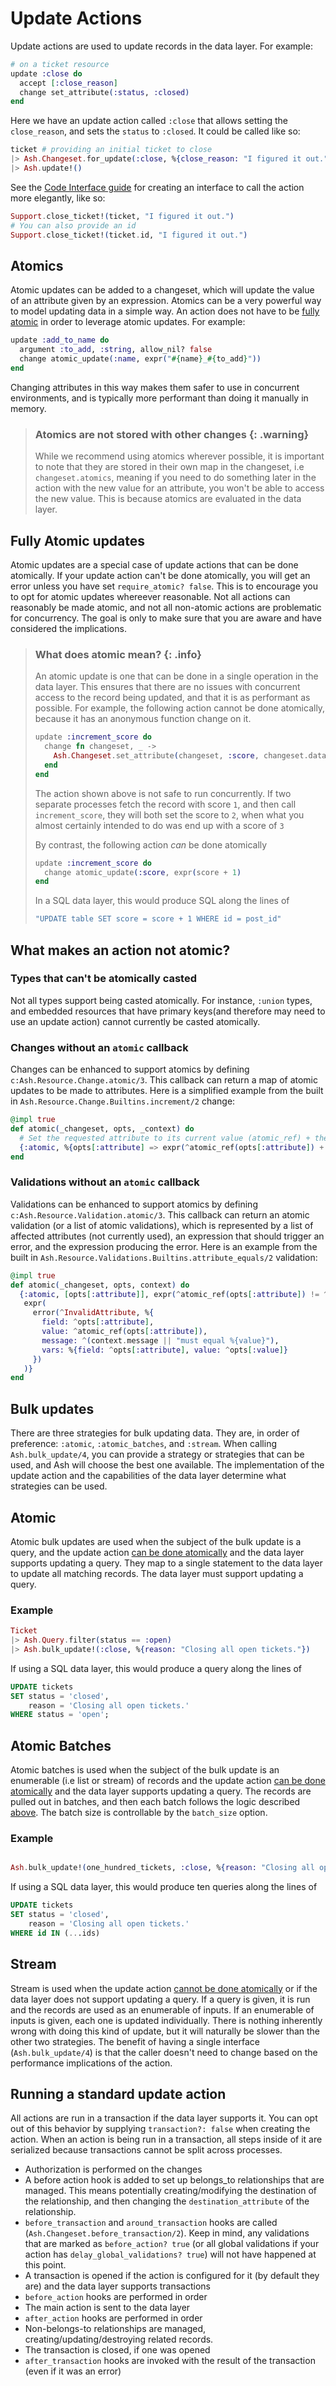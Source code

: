 # Update Actions

Update actions are used to update records in the data layer. For example:

```elixir
# on a ticket resource
update :close do
  accept [:close_reason]
  change set_attribute(:status, :closed)
end
```

Here we have an update action called `:close` that allows setting the `close_reason`, and sets the `status` to `:closed`. It could be called like so:

```elixir
ticket # providing an initial ticket to close
|> Ash.Changeset.for_update(:close, %{close_reason: "I figured it out."})
|> Ash.update!()
```

See the [Code Interface guide](documentation/topics/resources/code-interfaces.md) for creating an interface to call the action more elegantly, like so:

```elixir
Support.close_ticket!(ticket, "I figured it out.")
# You can also provide an id
Support.close_ticket!(ticket.id, "I figured it out.")
```

## Atomics

Atomic updates can be added to a changeset, which will update the value of an attribute given by an expression. Atomics can be a very powerful way to model updating data in a simple way. An action does not have to be [fully atomic](#fully-atomic-updates) in order to leverage atomic updates. For example:

```elixir
update :add_to_name do
  argument :to_add, :string, allow_nil? false
  change atomic_update(:name, expr("#{name}_#{to_add}"))
end
```

Changing attributes in this way makes them safer to use in concurrent environments, and is typically more performant than doing it manually in memory.

> ### Atomics are not stored with other changes {: .warning}
>
> While we recommend using atomics wherever possible, it is important to note that they are stored in their own map in the changeset, i.e `changeset.atomics`, meaning if you need to do something later in the action with the new value for an attribute, you won't be able to access the new value. This is because atomics are evaluated in the data layer.

## Fully Atomic updates

Atomic updates are a special case of update actions that can be done atomically. If your update action can't be done atomically, you will get an error unless you have set `require_atomic? false`. This is to encourage you to opt for atomic updates whereever reasonable. Not all actions can reasonably be made atomic, and not all non-atomic actions are problematic for concurrency. The goal is only to make sure that you are aware and have considered the implications.

> ### What does atomic mean? {: .info}
>
> An atomic update is one that can be done in a single operation in the data layer. This ensures that there are no issues with concurrent access to the record being updated, and that it is as performant as possible.
> For example, the following action cannot be done atomically, because it has
> an anonymous function change on it.
>
> ```elixir
> update :increment_score do
>   change fn changeset, _ ->
>     Ash.Changeset.set_attribute(changeset, :score, changeset.data.score + 1)
>   end
> end
> ```
>
> The action shown above is not safe to run concurrently. If two separate processes fetch the record with score `1`, and then call `increment_score`, they will both set the score to `2`, when what you almost certainly intended to do was end up with a score of `3`
>
> By contrast, the following action _can_ be done atomically
>
> ```elixir
> update :increment_score do
>   change atomic_update(:score, expr(score + 1)
> end
> ```
>
> In a SQL data layer, this would produce SQL along the lines of
>
> ```elixir
> "UPDATE table SET score = score + 1 WHERE id = post_id"
> ```

## What makes an action not atomic?

### Types that can't be atomically casted

Not all types support being casted atomically. For instance, `:union` types, and embedded resources that have primary keys(and therefore may need to use an update action) cannot currently be casted atomically.

### Changes without an `atomic` callback

Changes can be enhanced to support atomics by defining `c:Ash.Resource.Change.atomic/3`. This callback can return a map of atomic updates to be made to attributes. Here is a simplified example from the built in `Ash.Resource.Change.Builtins.increment/2` change:

```elixir
@impl true
def atomic(_changeset, opts, _context) do
  # Set the requested attribute to its current value (atomic_ref) + the amount
  {:atomic, %{opts[:attribute] => expr(^atomic_ref(opts[:attribute]) + ^opts[:amount])}}
end
```

### Validations without an `atomic` callback

Validations can be enhanced to support atomics by defining `c:Ash.Resource.Validation.atomic/3`. This callback can return an atomic validation (or a list of atomic validations), which is represented by a list of affected attributes (not currently used), an expression that should trigger an error, and the expression producing the error. Here is an example from the built in `Ash.Resource.Validations.Builtins.attribute_equals/2` validation:

```elixir
@impl true
def atomic(_changeset, opts, context) do
  {:atomic, [opts[:attribute]], expr(^atomic_ref(opts[:attribute]) != ^opts[:value]),
   expr(
     error(^InvalidAttribute, %{
       field: ^opts[:attribute],
       value: ^atomic_ref(opts[:attribute]),
       message: ^(context.message || "must equal %{value}"),
       vars: %{field: ^opts[:attribute], value: ^opts[:value]}
     })
   )}
end
```

## Bulk updates

There are three strategies for bulk updating data. They are, in order of preference: `:atomic`, `:atomic_batches`, and `:stream`. When calling `Ash.bulk_update/4`, you can provide a strategy or strategies that can be used, and Ash will choose the best one available. The implementation of the update action and the capabilities of the data layer determine what strategies can be used.

## Atomic

Atomic bulk updates are used when the subject of the bulk update is a query, and the update action [can be done atomically](#fully-atomic-updates) and the data layer supports updating a query. They map to a single statement to the data layer to update all matching records. The data layer must support updating a query.

### Example

```elixir
Ticket
|> Ash.Query.filter(status == :open)
|> Ash.bulk_update!(:close, %{reason: "Closing all open tickets."})
```

If using a SQL data layer, this would produce a query along the lines of

```sql
UPDATE tickets
SET status = 'closed',
    reason = 'Closing all open tickets.'
WHERE status = 'open';
```

## Atomic Batches

Atomic batches is used when the subject of the bulk update is an enumerable (i.e list or stream) of records and the update action [can be done atomically](#fully-atomic-updates) and the data layer supports updating a query. The records are pulled out in batches, and then each batch follows the logic described [above](#atomic). The batch size is controllable by the `batch_size` option.

### Example

```elixir

Ash.bulk_update!(one_hundred_tickets, :close, %{reason: "Closing all open tickets."}, batch_size: 10)
```

If using a SQL data layer, this would produce ten queries along the lines of

```sql
UPDATE tickets
SET status = 'closed',
    reason = 'Closing all open tickets.'
WHERE id IN (...ids)
```

## Stream

Stream is used when the update action [cannot be done atomically](#fully-atomic-updates) or if the data layer does not support updating a query. If a query is given, it is run and the records are used as an enumerable of inputs. If an enumerable of inputs is given, each one is updated individually. There is nothing inherently wrong with doing this kind of update, but it will naturally be slower than the other two strategies.
The benefit of having a single interface (`Ash.bulk_update/4`) is that the caller doesn't need to change based on the performance implications of the action.

## Running a standard update action

All actions are run in a transaction if the data layer supports it. You can opt out of this behavior by supplying `transaction?: false` when creating the action. When an action is being run in a transaction, all steps inside of it are serialized because transactions cannot be split across processes.

- Authorization is performed on the changes
- A before action hook is added to set up belongs_to relationships that are managed. This means potentially creating/modifying the destination of the relationship, and then changing the `destination_attribute` of the relationship.
- `before_transaction` and `around_transaction` hooks are called (`Ash.Changeset.before_transaction/2`). Keep in mind, any validations that are marked as `before_action? true` (or all global validations if your action has `delay_global_validations? true`) will not have happened at this point.
- A transaction is opened if the action is configured for it (by default they are) and the data layer supports transactions
- `before_action` hooks are performed in order
- The main action is sent to the data layer
- `after_action` hooks are performed in order
- Non-belongs-to relationships are managed, creating/updating/destroying related records.
- The transaction is closed, if one was opened
- `after_transaction` hooks are invoked with the result of the transaction (even if it was an error)
